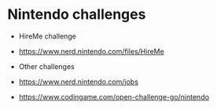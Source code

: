 # Nintendo challenges

* HireMe challenge
* https://www.nerd.nintendo.com/files/HireMe

* Other challenges
* https://www.nerd.nintendo.com/jobs
* https://www.codingame.com/open-challenge-go/nintendo
